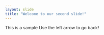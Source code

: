 ```yaml
---
layout: slide
title: "Welcome to our second slide!"
---
```

This is a sample
Use the left arrow to go back!
